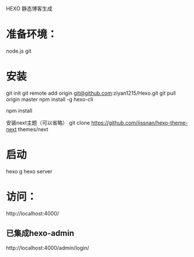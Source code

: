 HEXO 静态博客生成

# 准备环境：
node.js
git

# 安装
git init
git remote add origin git@github.com:ziyan1215/Hexo.git
git pull origin master
npm install -g hexo-cli

npm install

安装next主题（可以省略）
git clone https://github.com/iissnan/hexo-theme-next themes/next


# 启动
hexo g
hexo server

# 访问：
http://localhost:4000/

## 已集成hexo-admin
http://localhost:4000/admin/login/